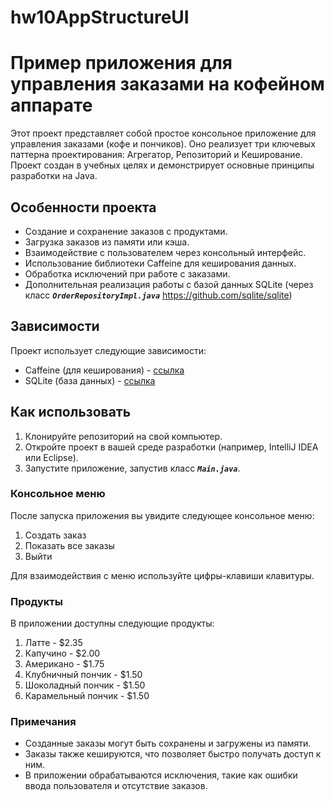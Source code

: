 # hw10AppStructureUI
# Пример приложения для управления заказами на кофейном аппарате

Этот проект представляет собой простое консольное приложение для управления заказами (кофе и пончиков). 
Оно реализует три ключевых паттерна проектирования: Агрегатор, Репозиторий и Кеширование. 
Проект создан в учебных целях и демонстрирует основные принципы разработки на Java.

## Особенности проекта

- Создание и сохранение заказов с продуктами.
- Загрузка заказов из памяти или кэша.
- Взаимодействие с пользователем через консольный интерфейс.
- Использование библиотеки Caffeine для кеширования данных.
- Обработка исключений при работе с заказами.
- Дополнительная реализация работы с базой данных SQLite (через класс ***`OrderRepositoryImpl.java`*** https://github.com/sqlite/sqlite)

## Зависимости

Проект использует следующие зависимости:

- Caffeine (для кеширования) - [ссылка](https://github.com/ben-manes/caffeine)
- SQLite (база данных) - [ссылка](https://github.com/sqlite/sqlite)

## Как использовать

1. Клонируйте репозиторий на свой компьютер.
2. Откройте проект в вашей среде разработки (например, IntelliJ IDEA или Eclipse).
3. Запустите приложение, запустив класс ***`Main.java`***.

### Консольное меню

После запуска приложения вы увидите следующее консольное меню:

1. Создать заказ
2. Показать все заказы
3. Выйти

Для взаимодействия с меню используйте цифры-клавиши клавитуры.

### Продукты

В приложении доступны следующие продукты:

1. Латте - $2.35
2. Капучино - $2.00
3. Американо - $1.75
4. Клубничный пончик - $1.50
5. Шоколадный пончик - $1.50
6. Карамельный пончик - $1.50

### Примечания

- Созданные заказы могут быть сохранены и загружены из памяти.
- Заказы также кешируются, что позволяет быстро получать доступ к ним.
- В приложении обрабатываются исключения, такие как ошибки ввода пользователя и отсутствие заказов.
